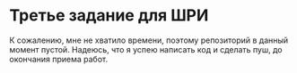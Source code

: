 # Третье задание для ШРИ

К сожалению, мне не хватило времени, поэтому репозиторий в данный момент пустой.
Надеюсь, что я успею написать код и сделать пуш, до окончания приема работ.
